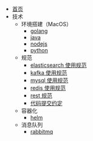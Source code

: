- [首页](/)
- 技术
  - 环境搭建（MacOS）
    - [golang](/tech/env/golang.md)
    - [java](/tech/env/java.md)
    - [nodejs](/tech/env/nodejs.md)
    - [python](/tech/env/python.md)
  - 规范
    - [elasticsearch 使用规范](/tech/guideline/es.md)
    - [kafka 使用规范](/tech/guideline/kafka.md)
    - [mysql 使用规范](/tech/guideline/mysql.md)
    - [redis 使用规范](/tech/guideline/redis.md)
    - [rest 规范](/tech/guideline/rest.md)
    - [代码提交约定](/tech/guideline/commit.md)
  - 容器化
    - [helm](/tech/k8s/helm.md)
  - 消息队列
    - [rabbitmq](/tech/mq/rabbitmq.md)
